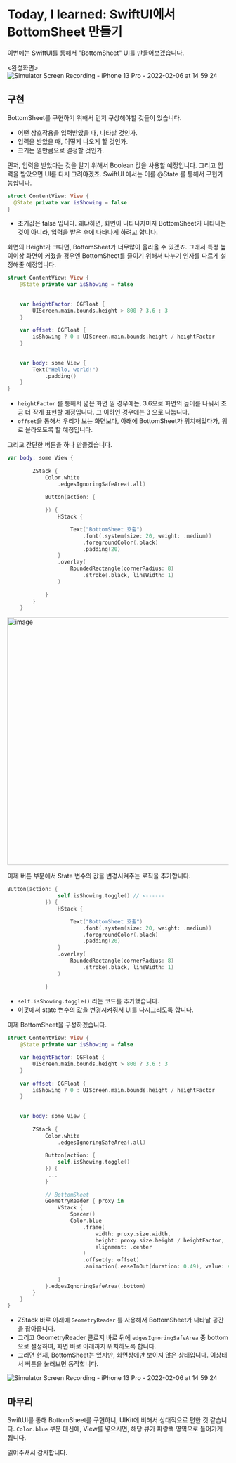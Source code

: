 # Today, I learned: SwiftUI에서 BottomSheet 만들기

이번에는 SwiftUI를 통해서 "BottomSheet" UI를 만들어보겠습니다.

<완성화면>
![Simulator Screen Recording - iPhone 13 Pro - 2022-02-06 at 14 59 24](https://user-images.githubusercontent.com/65879950/152669594-0909d361-55f0-470e-b70a-8c2a90b7b258.gif)



## 구현

 BottomSheet를 구현하기 위해서 먼저 구상해야할 것들이 있습니다.

- 어떤 상호작용을 입력받았을 때, 나타날 것인가.
- 입력을 받았을 때, 어떻게 나오게 할 것인가.
- 크기는 얼만큼으로 결정할 것인가.



먼저, 입력을 받았다는 것을 알기 위해서 Boolean 값을 사용할 예정입니다. 그리고 입력을 받았으면 UI를 다시 그려야겠죠. SwiftUI 에서는 이를 @State 를 통해서 구현가능합니다.



```swift
struct ContentView: View {
  @State private var isShowing = false
}
```

- 초기값은 false 입니다. 왜냐하면, 화면이 나타나자마자 BottomSheet가 나타나는 것이 아니라, 입력을 받은 후에 나타나게 하려고 합니다.



 화면의 Height가 크다면, BottomSheet가 너무많이 올라올 수 있겠죠. 그래서 특정 높이이상 화면이 커졌을 경우엔 BottomSheet를 줄이기 위해서 나누기 인자를 다르게 설정해줄 예정입니다. 



```swift
struct ContentView: View {
    @State private var isShowing = false
    
    
    var heightFactor: CGFloat {
        UIScreen.main.bounds.height > 800 ? 3.6 : 3
    }
    
    var offset: CGFloat {
        isShowing ? 0 : UIScreen.main.bounds.height / heightFactor
    }
    
    
    var body: some View {
        Text("Hello, world!")
            .padding()
    }
}
```

- `heightFactor` 를 통해서 넓은 화면 일 경우에는, 3.6으로 화면의 높이를 나눠서 조금 더 작게 표현할 예정입니다. 그 이하인 경우에는 3 으로 나눕니다.
- `offset`을 통해서 우리가 보는 화면보다, 아래에 BottomSheet가 위치해있다가, 위로 올라오도록 할 예정입니다.



그리고 간단한 버튼을 하나 만들겠습니다.

```swift
var body: some View {
        
        ZStack {
            Color.white
                .edgesIgnoringSafeArea(.all)
            
            Button(action: {
                
            }) {
                HStack {

                    Text("BottomSheet 호출")
                        .font(.system(size: 20, weight: .medium))
                        .foregroundColor(.black)
                        .padding(20)
                }
                .overlay(
                    RoundedRectangle(cornerRadius: 8)
                        .stroke(.black, lineWidth: 1)
                )
                
            }
        }
    }
```

<img width="564" alt="image" src="https://user-images.githubusercontent.com/65879950/152669602-e998e0c4-ca21-48e1-b386-fac6300bc10c.png">




 이제 버튼 부분에서 State 변수의 값을 변경시켜주는 로직을 추가합니다.

```swift
Button(action: {
                self.isShowing.toggle() // <------
            }) {
                HStack {

                    Text("BottomSheet 호출")
                        .font(.system(size: 20, weight: .medium))
                        .foregroundColor(.black)
                        .padding(20)
                }
                .overlay(
                    RoundedRectangle(cornerRadius: 8)
                        .stroke(.black, lineWidth: 1)
                )
                
            }
```

- `self.isShowing.toggle()` 라는 코드를 추가했습니다.
- 이곳에서 state 변수의 값을 변경시켜줘서 UI를 다시그리도록 합니다.



이제 BottomSheet을 구성하겠습니다.

```swift
struct ContentView: View {
    @State private var isShowing = false

    var heightFactor: CGFloat {
        UIScreen.main.bounds.height > 800 ? 3.6 : 3
    }
    
    var offset: CGFloat {
        isShowing ? 0 : UIScreen.main.bounds.height / heightFactor
    }
    
    
    var body: some View {
        
        ZStack {
            Color.white
                .edgesIgnoringSafeArea(.all)
            
            Button(action: {
                self.isShowing.toggle()
            }) {
             ...
            }
            
            // BottomSheet
            GeometryReader { proxy in
                VStack {
                    Spacer()
                    Color.blue
                        .frame(
                            width: proxy.size.width,
                            height: proxy.size.height / heightFactor,
                            alignment: .center
                        )
                        .offset(y: offset)
                        .animation(.easeInOut(duration: 0.49), value: self.isShowing)
                        
                }
            }.edgesIgnoringSafeArea(.bottom)
        }
    }
}
```

- ZStack 바로 아래에 `GeometryReader` 를 사용해서 BottomSheet가 나타날 공간을 잡아줍니다.
- 그리고 GeometryReader 클로저 바로 뒤에 `edgesIgnoringSafeArea` 중 bottom으로 설정하여, 화면 바로 아래까지 위치하도록 합니다.
- 그러면 현재, BottomSheet는 있지만, 화면상에만 보이지 않은 상태입니다. 이상태서 버튼을 눌러보면 동작합니다.

![Simulator Screen Recording - iPhone 13 Pro - 2022-02-06 at 14 59 24](https://user-images.githubusercontent.com/65879950/152669605-baaf15ef-ac21-4697-911c-2b03f5be5dbc.gif)




## 마무리

 SwiftUI를 통해 BottomSheet를 구현하니, UIKit에 비해서 상대적으로 편한 것 같습니다. `Color.blue` 부분 대신에, View를 넣으시면, 해당 뷰가 파랑색 영역으로 들어가게 됩니다. 



읽어주셔서 감사합니다.



